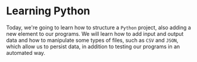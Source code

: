 # Learning Python

Today, we're going to learn how to structure a `Python` project, also adding a new element to our programs. We will learn how to add input and output data and how to manipulate some types of files, such as `CSV` and `JSON`, which allow us to persist data, in addition to testing our programs in an automated way.